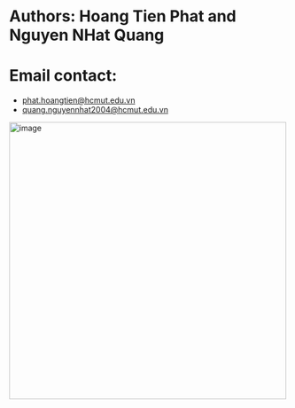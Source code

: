# Authors: Hoang Tien Phat and Nguyen NHat Quang
# Email contact: 
- phat.hoangtien@hcmut.edu.vn
- quang.nguyennhat2004@hcmut.edu.vn
<img width="500" height="500" alt="image" src="https://github.com/user-attachments/assets/b0a16ac5-8e33-4021-9a3c-6d83e8fb2015" />
